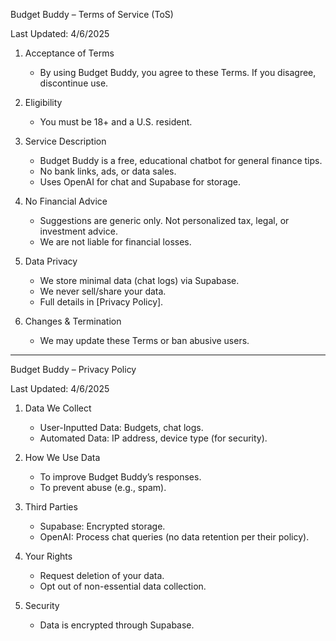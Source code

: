 Budget Buddy – Terms of Service (ToS) 

Last Updated: 4/6/2025

1. Acceptance of Terms
   - By using Budget Buddy, you agree to these Terms. If you disagree, discontinue use.


2. Eligibility
   - You must be 18+ and a U.S. resident.


3. Service Description
   - Budget Buddy is a free, educational chatbot for general finance tips.
   - No bank links, ads, or data sales.
   - Uses OpenAI for chat and Supabase for storage.


4. No Financial Advice
   - Suggestions are generic only. Not personalized tax, legal, or investment advice.
   - We are not liable for financial losses.


5. Data Privacy
   - We store minimal data (chat logs) via Supabase.
   - We never sell/share your data.
   - Full details in [Privacy Policy].


7. Changes & Termination
   - We may update these Terms or ban abusive users.

---

Budget Buddy – Privacy Policy 

Last Updated: 4/6/2025


1. Data We Collect
   - User-Inputted Data: Budgets, chat logs.
   - Automated Data: IP address, device type (for security).


2. How We Use Data
   - To improve Budget Buddy’s responses.
   - To prevent abuse (e.g., spam).


3. Third Parties
   - Supabase: Encrypted storage.
   - OpenAI: Process chat queries (no data retention per their policy).


4. Your Rights
   - Request deletion of your data.
   - Opt out of non-essential data collection.


5. Security
   - Data is encrypted through Supabase.
